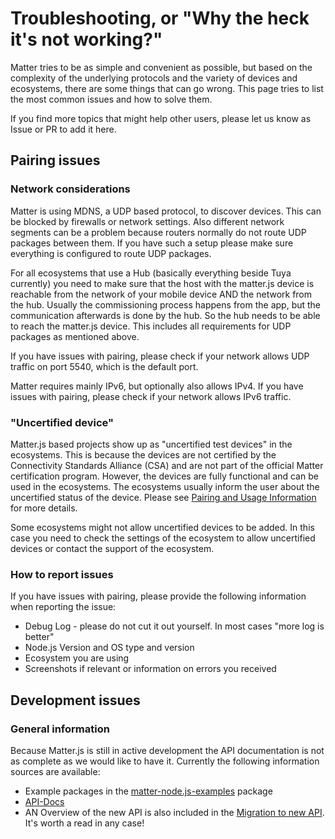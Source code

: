# Troubleshooting, or "Why the heck it's not working?"

Matter tries to be as simple and convenient as possible, but based on the complexity of the underlying protocols and the variety of devices and ecosystems, there are some things that can go wrong. This page tries to list the most common issues and how to solve them.

If you find more topics that might help other users, please let us know as Issue or PR to add it here.

## Pairing issues

### Network considerations

Matter is using MDNS, a UDP based protocol, to discover devices. This can be blocked by firewalls or network settings. Also different network segments can be a problem because routers normally do not route UDP packages between them. If you have such a setup please make sure everything is configured to route UDP packages.

For all ecosystems that use a Hub (basically everything beside Tuya currently) you need to make sure that the host with the matter.js device is reachable from the network of your mobile device AND the network from the hub. Usually the commissioning process happens from the app, but the communication afterwards is done by the hub. So the hub needs to be able to reach the matter.js device. This includes all requirements for UDP packages as mentioned above.

If you have issues with pairing, please check if your network allows UDP traffic on port 5540, which is the default port.

Matter requires mainly IPv6, but optionally also allows IPv4. If you have issues with pairing, please check if your network allows IPv6 traffic.

### "Uncertified device"

Matter.js based projects show up as "uncertified test devices" in the ecosystems. This is because the devices are not certified by the Connectivity Standards Alliance (CSA) and are not part of the official Matter certification program. However, the devices are fully functional and can be used in the ecosystems. The ecosystems usually inform the user about the uncertified status of the device. Please see [Pairing and Usage Information](./ECOSYSTEMS.md#pairing-and-usage-information) for more details.

Some ecosystems might not allow uncertified devices to be added. In this case you need to check the settings of the ecosystem to allow uncertified devices or contact the support of the ecosystem.

### How to report issues

If you have issues with pairing, please provide the following information when reporting the issue:
-  Debug Log - please do not cut it out yourself. In most cases "more log is better"
-  Node.js Version and OS type and version
-  Ecosystem you are using
-  Screenshots if relevant or information on errors you received

## Development issues

### General information

Because Matter.js is still in active development the API documentation is not as complete as we would like to have it. Currently the following information sources are available:
* Example packages in the [matter-node.js-examples](../packages/matter-node.js-examples/README.md) package
* [API-Docs](./README.md)
* AN Overview of the new API is also included in the [Migration to new API](./MIGRATION_GUIDE_08.md). It's worth a read in any case!
